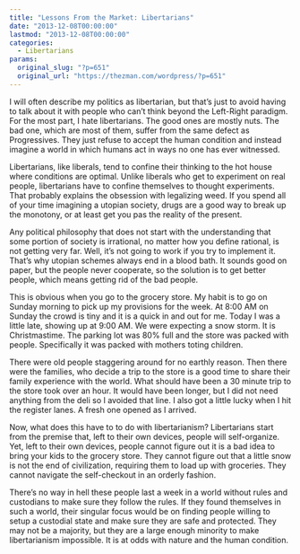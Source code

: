 ```yaml
---
title: "Lessons From the Market: Libertarians"
date: "2013-12-08T00:00:00"
lastmod: "2013-12-08T00:00:00"
categories:
  - Libertarians
params:
  original_slug: "?p=651"
  original_url: "https://thezman.com/wordpress/?p=651"
---
```


I will often describe my politics as libertarian, but that’s just to
avoid having to talk about it with people who can’t think beyond the
Left-Right paradigm. For the most part, I hate libertarians. The good
ones are mostly nuts. The bad one, which are most of them, suffer from
the same defect as Progressives. They just refuse to accept the human
condition and instead imagine a world in which humans act in ways no one
has ever witnessed.

Libertarians, like liberals, tend to confine their thinking to the hot
house where conditions are optimal. Unlike liberals who get to
experiment on real people, libertarians have to confine themselves to
thought experiments. That probably explains the obsession with
legalizing weed. If you spend all of your time imagining a utopian
society, drugs are a good way to break up the monotony, or at least get
you pas the reality of the present.

Any political philosophy that does not start with the understanding that
some portion of society is irrational, no matter how you define
rational, is not getting very far. Well, it’s not going to work if you
try to implement it. That’s why utopian schemes always end in a blood
bath. It sounds good on paper, but the people never cooperate, so the
solution is to get better people, which means getting rid of the bad
people.

This is obvious when you go to the grocery store. My habit is to go on
Sunday morning to pick up my provisions for the week. At 8:00 AM on
Sunday the crowd is tiny and it is a quick in and out for me. Today I
was a little late, showing up at 9:00 AM. We were expecting a snow
storm. It is Christmastime. The parking lot was 80% full and the store
was packed with people. Specifically it was packed with mothers toting
children.

There were old people staggering around for no earthly reason. Then
there were the families, who decide a trip to the store is a good time
to share their family experience with the world. What should have been a
30 minute trip to the store took over an hour. It would have been
longer, but I did not need anything from the deli so I avoided that
line. I also got a little lucky when I hit the register lanes. A fresh
one opened as I arrived.

Now, what does this have to to do with libertarianism? Libertarians
start from the premise that, left to their own devices, people will
self-organize. Yet, left to their own devices, people cannot figure out
it is a bad idea to bring your kids to the grocery store. They cannot
figure out that a little snow is not the end of civilization, requiring
them to load up with groceries. They cannot navigate the self-checkout
in an orderly fashion.

There’s no way in hell these people last a week in a world without rules
and custodians to make sure they follow the rules. If they found
themselves in such a world, their singular focus would be on finding
people willing to setup a custodial state and make sure they are safe
and protected. They may not be a majority, but they are a large enough
minority to make libertarianism impossible. It is at odds with nature
and the human condition.

